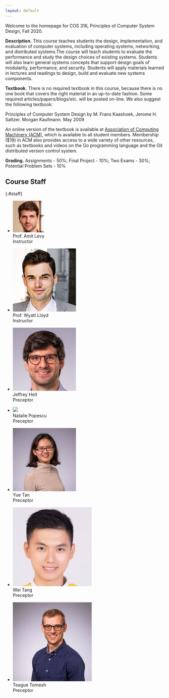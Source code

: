 ```yaml
---
layout: default
---
```


Welcome to the homepage for COS 316, Principles of Computer System
Design, Fall 2020.

**Description.** This course teaches students the design,
implementation, and evaluation of computer systems, including operating
systems, networking, and distributed systems.The course will teach
students to evaluate the performance and study the design choices of
existing systems. Students will also learn general systems concepts that
support design goals of modularity, performance, and security. Students
will apply materials learned in lectures and readings to design, build
and evaluate new systems components.

**Textbook.** There is no required textbook in this course, because
there is no one book that covers the right material in an up-to-date
fashion. Some required articles/papers/blogs/etc. will be posted
on-line. We also suggest the following textbook:

Principles of Computer System Design by M. Frans Kaashoek, Jerome H.
Saltzer. Morgan Kaufmann. May 2009

An online version of the textbook is available at [Association of
Computing Machinery (ACM)](https://acm.org), which is available to all
student members. Membership (\$19) in ACM also provides access to a wide
variety of other resources, such as textbooks and videos on the Go
programming language and the Git distributed version control system.

**Grading.** Assignments - 50%; Final Project - 10%; Two Exams - 30%;
Potential Problem Sets - 10%


## Course Staff

{:#staff}
* ![](/images/staff/amit-levy.jpg)\
Prof. Amit Levy\
Instructor

* ![](/images/staff/wyatt-lloyd.jpg)\
Prof. Wyatt Lloyd\
Instructor

* ![](/images/staff/jeffrey-helt.jpg)\
Jeffrey Helt\
Preceptor

* ![](/images/staff/natalie-popescu.png)\
Natalie Popescu\
Preceptor

* ![](/images/staff/yue-tan.jpg)\
Yue Tan\
Preceptor

* ![](/images/staff/wei-tang.png)\
Wei Tang\
Preceptor

* ![](/images/staff/teague-tomesh.jpg)\
Teague Tomesh\
Preceptor

